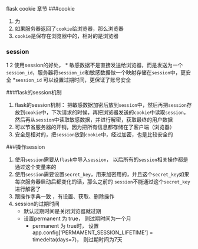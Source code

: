 flask cookie 章节
###cookie 
1. 为
2. 如果服务器返回了`cookie`给浏览器，那么浏览器
3. `cookie`是保存在浏览器中的，相对的是浏览器
### session
1
2 使用session的好处，
	* 敏感数据不是直接发送给浏览器，而是发送为一个`session_id`，服务器将`session_id`和敏感数据做一个映射存储在`session`中，更安全
	 *`session_id` 可以设置过期时间，更保证了账号安全


###flask的session机制
1. flask的session机制： 把敏感数据加密后放到`session`中，然后再把`session`存放到`cookie`中，下次请求的时候，再把浏览器发送的`cookie`中读取`session`，然后再从`session`中读取敏感数据，并进行解密，获取最终的用户数据
2. 可以节省服务器的开销，因为把所有信息都存储在了客户端（浏览器）
3. 安全是相对的，把`session`放到`cookie`中，经过加密，也是比较安全的




###操作session
1. 使用`session`需要从`flask`中导入`session`， 以后所有的`session`相关操作都是通过这个变量来的
2. 使用`session`需要设置`secret_key`，用来加密用的，并且这个`secret_key`如果每次服务器启动后都变化的话，那么之前的 `session`不能通过这个`secret_key`进行解密了
3. 跟操作字典一致 ，有设置、获取、删除操作
4. session的过期时间
	* 默认过期时间是关闭浏览器就过期
	* 设置permanent 为 true， 则过期时间为一个月
		* permanent 为 true时， 设置app.config['PERMAMENT_SESSION_LIFETIME'] = timedelta(days=7)， 则过期时间为7天




